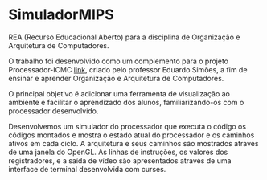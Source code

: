 # SimuladorMIPS
REA (Recurso Educacional Aberto) para a disciplina de Organização e Arquitetura de Computadores.

O trabalho foi desenvolvido como um complemento para o projeto Processador-ICMC [link](https://github.com/simoesusp/Processador-ICMC), criado pelo professor Eduardo Simões, a fim de ensinar e aprender Organização e Arquitetura de Computadores.

 O principal objetivo é adicionar uma ferramenta de visualização ao ambiente e facilitar o aprendizado dos alunos, familiarizando-os com o processador desenvolvido.
 
 Desenvolvemos um simulador do processador que executa o código os códigos montados e mostra o estado atual do processador e os caminhos ativos em cada ciclo. A arquitetura e seus caminhos são mostrados através de uma janela do OpenGL. As linhas de instruções, os valores dos registradores, e a saída de vídeo são apresentados através de uma interface de terminal desenvolvida com curses.

